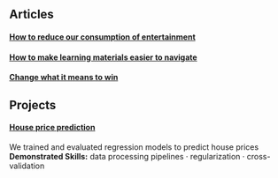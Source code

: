 ## Articles
#### [How to reduce our consumption of entertainment](https://github.com/maximilian-ho/articles/blob/main/how_to_reduce_our_consumption_of_entertainment.md)
#### [How to make learning materials easier to navigate](https://github.com/maximilian-ho/articles/blob/main/how_to_make_learning_materials_easier_to_navigate.md)
#### [Change what it means to win](https://github.com/maximilian-ho/articles/blob/main/change_what_it_means_to_win.md)

## Projects
#### [House price prediction](https://github.com/maximilian-ho/Data-Analytics-Projects/blob/main/House%20Prices%20Prediction/house-prices-prediction.ipynb) 
We trained and evaluated regression models to predict house prices  
**Demonstrated Skills:** data processing pipelines · regularization · cross-validation  

